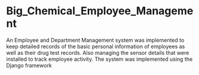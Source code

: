# Big_Chemical_Employee_Management
 An Employee and Department Management system was implemented to keep detailed records of the basic personal information of employees as well as their drug test records. Also managing the sensor details that were installed to track employee activity. The system was implemented using the Django framework
